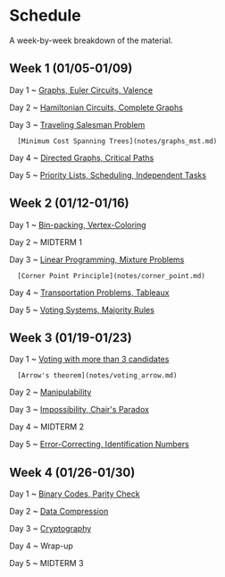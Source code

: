 # Schedule

A week-by-week breakdown of the material.

## Week  1 (01/05-01/09)

Day 1
  ~ [Graphs, Euler Circuits, Valence](notes/graphs_euler.md)

Day 2
  ~ [Hamiltonian Circuits, Complete Graphs](notes/graphs_hamiltonian.md)

Day 3
  ~ [Traveling Salesman Problem](notes/graphs_tsp.md)

      [Minimum Cost Spanning Trees](notes/graphs_mst.md)

Day 4
  ~ [Directed Graphs, Critical Paths](notes/graphs_directed.md)

Day 5
  ~ [Priority Lists, Scheduling, Independent Tasks](notes/scheduling.md)

## Week  2 (01/12-01/16)

Day 1
  ~ [Bin-packing, Vertex-Coloring](notes/bin_packing.md)

Day 2
  ~ MIDTERM 1

Day 3
  ~ [Linear Programming, Mixture Problems](notes/linear.md)

      [Corner Point Principle](notes/corner_point.md)

Day 4
  ~ [Transportation Problems, Tableaux](notes/tableaux.md)

Day 5
  ~ [Voting Systems, Majority Rules](notes/voting_majority.md)

## Week  3 (01/19-01/23)

Day 1
  ~ [Voting with more than 3 candidates](notes/voting_more_candidates.md)

      [Arrow's theorem](notes/voting_arrow.md)

Day 2
  ~ [Manipulability](notes/voting_manipulability.md)

Day 3
  ~ [Impossibility, Chair's Paradox](notes/voting_chairs.md)

Day 4
  ~ MIDTERM 2

Day 5
  ~ [Error-Correcting, Identification Numbers](notes/codes_ecc.md)

## Week  4 (01/26-01/30)

Day 1
  ~ [Binary Codes, Parity Check](notes/codes_binary.md)

Day 2
  ~ [Data Compression](notes/codes_compression.md)

Day 3
  ~ [Cryptography](notes/crypto.md)

Day 4
  ~ Wrap-up

Day 5
  ~ MIDTERM 3


